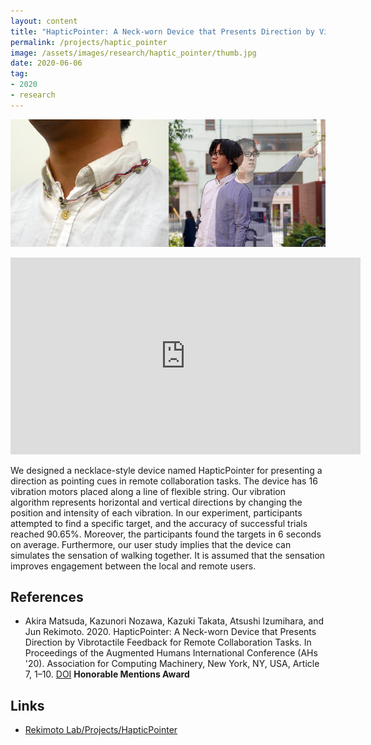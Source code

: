 ```yaml
---
layout: content
title: "HapticPointer: A Neck-worn Device that Presents Direction by Vibrotactile Feedback for Remote Collaboration Tasks"
permalink: /projects/haptic_pointer
image: /assets/images/research/haptic_pointer/thumb.jpg
date: 2020-06-06
tag:
- 2020
- research
---
```


![](/assets/images/research/haptic_pointer/top.jpg)

<iframe width="560" height="315" src="https://www.youtube.com/embed/iQNrvIVX7Us" title="YouTube video player" frameborder="0" allow="accelerometer; autoplay; clipboard-write; encrypted-media; gyroscope; picture-in-picture; web-share" allowfullscreen></iframe>

We designed a necklace-style device named HapticPointer for presenting a direction as pointing cues in remote collaboration tasks. The device has 16 vibration motors placed along a line of flexible string. Our vibration algorithm represents horizontal and vertical directions by changing the position and intensity of each vibration. In our experiment, participants attempted to find a specific target, and the accuracy of successful trials reached 90.65%. Moreover, the participants found the targets in 6 seconds on average. Furthermore, our user study implies that the device can simulates the sensation of walking together. It is assumed that the sensation improves engagement between the local and remote users.

## References

- Akira Matsuda, Kazunori Nozawa, Kazuki Takata, Atsushi Izumihara, and Jun Rekimoto. 2020. HapticPointer: A Neck-worn Device that Presents Direction by Vibrotactile Feedback for Remote Collaboration Tasks. In Proceedings of the Augmented Humans International Conference (AHs '20). Association for Computing Machinery, New York, NY, USA, Article 7, 1–10. [DOI](https://doi.org/10.1145/3384657.3384777) **Honorable Mentions Award**

## Links

- [Rekimoto Lab/Projects/HapticPointer](https://lab.rekimoto.org/projects/hapticpointer/)